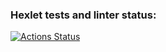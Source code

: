 ### Hexlet tests and linter status:
[![Actions Status](https://github.com/igor130384/python-project-49/workflows/hexlet-check/badge.svg)](https://github.com/igor130384/python-project-49/actions)